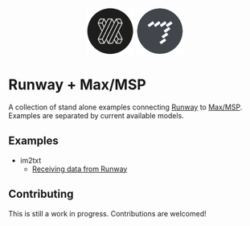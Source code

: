 <p align="center">
  <img src="resources/runway_icon.png" width="95">
  <img src="resources/maxmsp_icon.png" width="95">
</p>

# Runway + Max/MSP

A collection of stand alone examples connecting [Runway](https://runwayml.com/) to [Max/MSP](https://cycling74.com/downloads).
Examples are separated by current available models.

## Examples

  - im2txt
    - [Receiving data from Runway](im2txt/receiveCamera)

## Contributing

This is still a work in progress. Contributions are welcomed!

